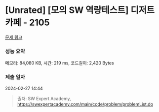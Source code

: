 # [Unrated] [모의 SW 역량테스트] 디저트 카페 - 2105 

[문제 링크](https://swexpertacademy.com/main/code/problem/problemDetail.do?contestProbId=AV5VwAr6APYDFAWu) 

### 성능 요약

메모리: 84,080 KB, 시간: 219 ms, 코드길이: 2,420 Bytes

### 제출 일자

2024-02-27 14:44



> 출처: SW Expert Academy, https://swexpertacademy.com/main/code/problem/problemList.do